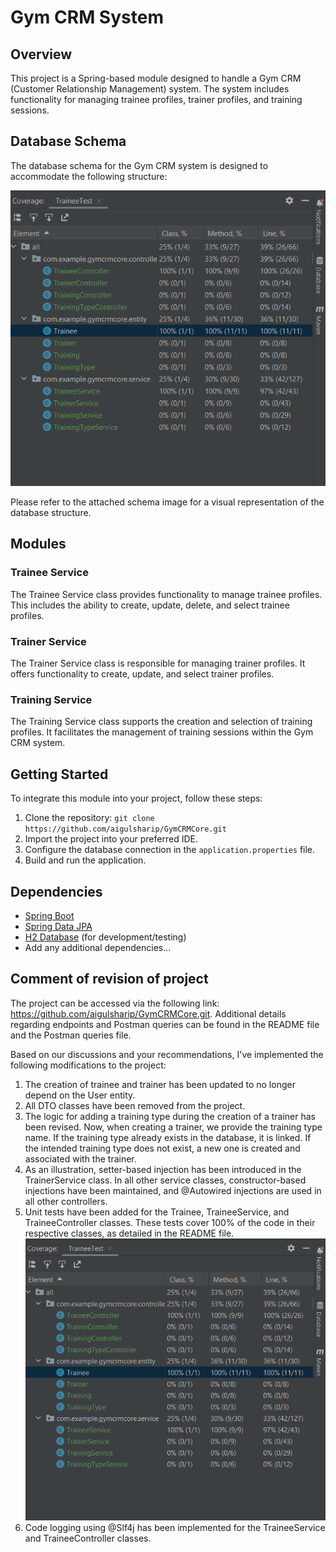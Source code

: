 # Gym CRM System

## Overview

This project is a Spring-based module designed to handle a Gym CRM (Customer Relationship Management) system. The system includes functionality for managing trainee profiles, trainer profiles, and training sessions.

## Database Schema

The database schema for the Gym CRM system is designed to accommodate the following structure:

![img.png](img.png)

Please refer to the attached schema image for a visual representation of the database structure.

## Modules

### Trainee Service

The Trainee Service class provides functionality to manage trainee profiles. This includes the ability to create, update, delete, and select trainee profiles.

### Trainer Service
The Trainer Service class is responsible for managing trainer profiles. It offers functionality to create, update, and select trainer profiles.

### Training Service
The Training Service class supports the creation and selection of training profiles. It facilitates the management of training sessions within the Gym CRM system.

## Getting Started

To integrate this module into your project, follow these steps:

1. Clone the repository: `git clone https://github.com/aigulsharip/GymCRMCore.git`
2. Import the project into your preferred IDE.
3. Configure the database connection in the `application.properties` file.
4. Build and run the application.

## Dependencies

- [Spring Boot](https://spring.io/projects/spring-boot)
- [Spring Data JPA](https://spring.io/projects/spring-data-jpa)
- [H2 Database](https://www.h2database.com/html/main.html) (for development/testing)
- Add any additional dependencies...


## Comment of revision of project
The project can be accessed via the following link: https://github.com/aigulsharip/GymCRMCore.git. 
Additional details regarding endpoints and Postman queries can be found in the README file and the Postman queries file.

Based on our discussions and your recommendations, I've implemented the following modifications to the project:

1. The creation of trainee and trainer has been updated to no longer depend on the User entity.
2. All DTO classes have been removed from the project.
3. The logic for adding a training type during the creation of a trainer has been revised. Now, when creating a trainer, we provide the training type name. If the training type already exists in the database, it is linked. If the intended training type does not exist, a new one is created and associated with the trainer.
4. As an illustration, setter-based injection has been introduced in the TrainerService class. In all other service classes, constructor-based injections have been maintained, and @Autowired injections are used in all other controllers.
5. Unit tests have been added for the Trainee, TraineeService, and TraineeController classes. These tests cover 100% of the code in their respective classes, as detailed in the README file.
   ![img.png](img.png)
6. Code logging using @Slf4j has been implemented for the TraineeService and TraineeController classes.
